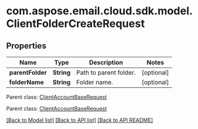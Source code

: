 
# com.aspose.email.cloud.sdk.model.ClientFolderCreateRequest

## Properties
Name | Type | Description | Notes
------------ | ------------- | ------------- | -------------
**parentFolder** | **String** | Path to parent folder.              |  [optional]
**folderName** | **String** | Folder name.              |  [optional]

 Parent class: [ClientAccountBaseRequest](ClientAccountBaseRequest.md)
    
    

 Parent class: [ClientAccountBaseRequest](ClientAccountBaseRequest.md)
    
    


[[Back to Model list]](README.md#documentation-for-models) [[Back to API list]](README.md#documentation-for-api-endpoints) [[Back to API README]](README.md)

